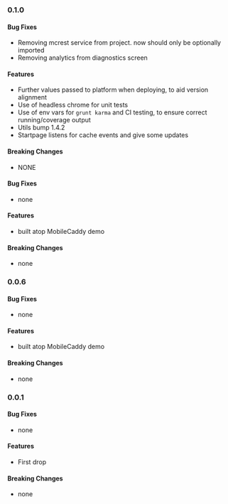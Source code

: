 
### 0.1.0

#### Bug Fixes

* Removing mcrest service from project. now should only be optionally imported
* Removing analytics from diagnostics screen

#### Features

* Further values passed to platform when deploying, to aid version alignment
* Use of headless chrome for unit tests
* Use of env vars for `grunt karma` and CI testing, to ensure correct running/coverage output
* Utils bump 1.4.2
* Startpage listens for cache events and give some updates

#### Breaking Changes

* NONE


#### Bug Fixes

* none

#### Features

* built atop MobileCaddy demo

#### Breaking Changes

* none


### 0.0.6


#### Bug Fixes

* none

#### Features

* built atop MobileCaddy demo

#### Breaking Changes

* none



### 0.0.1


#### Bug Fixes

* none

#### Features

* First drop

#### Breaking Changes

* none

